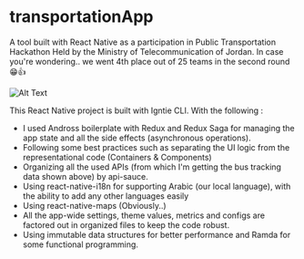 # transportationApp
A tool built with React Native as a participation in Public Transportation Hackathon Held by the Ministry of Telecommunication of Jordan. In case you're wondering.. we went 4th place out of 25 teams in the second round 😁👍

![Alt Text](https://media.giphy.com/media/87aIsZynLu46SyzJvC/giphy.gif)

This React Native project is built with Igntie CLI. With the following :
- I used Andross boilerplate with Redux and Redux Saga for managing the app state and all the side effects (asynchronous operations). 
- Following some best practices such as separating the UI logic from the representational code (Containers & Components)
- Organizing all the used APIs (from which I'm getting the bus tracking data shown above) by api-sauce.
- Using react-native-i18n for supporting Arabic (our local language), with the ability to add any other languages easily
- Using react-native-maps (Obviously..)
- All the app-wide settings, theme values, metrics and configs are factored out in organized files to keep the code robust.
- Using immutable data structures for better performance and Ramda for some functional programming.